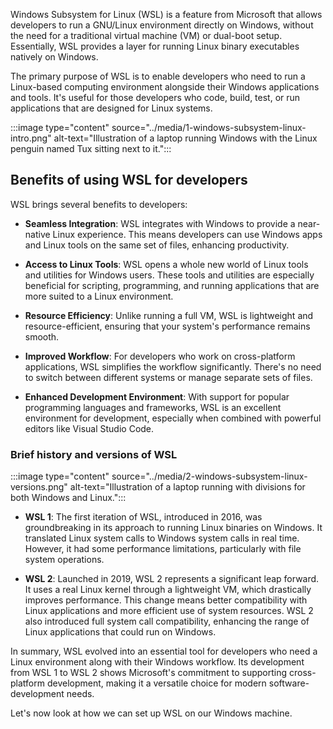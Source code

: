 Windows Subsystem for Linux (WSL) is a feature from Microsoft that allows developers to run a GNU/Linux environment directly on Windows, without the need for a traditional virtual machine (VM) or dual-boot setup. Essentially, WSL provides a layer for running Linux binary executables natively on Windows.

The primary purpose of WSL is to enable developers who need to run a Linux-based computing environment alongside their Windows applications and tools. It's useful for those developers who code, build, test, or run applications that are designed for Linux systems.

:::image type="content" source="../media/1-windows-subsystem-linux-intro.png" alt-text="Illustration of a laptop running Windows with the Linux penguin named Tux sitting next to it.":::

## Benefits of using WSL for developers

WSL brings several benefits to developers:

- **Seamless Integration**: WSL integrates with Windows to provide a near-native Linux experience. This means developers can use Windows apps and Linux tools on the same set of files, enhancing productivity.

- **Access to Linux Tools**: WSL opens a whole new world of Linux tools and utilities for Windows users. These tools and utilities are especially beneficial for scripting, programming, and running applications that are more suited to a Linux environment.

- **Resource Efficiency**: Unlike running a full VM, WSL is lightweight and resource-efficient, ensuring that your system's performance remains smooth.

- **Improved Workflow**: For developers who work on cross-platform applications, WSL simplifies the workflow significantly. There's no need to switch between different systems or manage separate sets of files.

- **Enhanced Development Environment**: With support for popular programming languages and frameworks, WSL is an excellent environment for development, especially when combined with powerful editors like Visual Studio Code.

### Brief history and versions of WSL

:::image type="content" source="../media/2-windows-subsystem-linux-versions.png" alt-text="Illustration of a laptop running with divisions for both Windows and Linux.":::

- **WSL 1**: The first iteration of WSL, introduced in 2016, was groundbreaking in its approach to running Linux binaries on Windows. It translated Linux system calls to Windows system calls in real time. However, it had some performance limitations, particularly with file system operations.

- **WSL 2**: Launched in 2019, WSL 2 represents a significant leap forward. It uses a real Linux kernel through a lightweight VM, which drastically improves performance. This change means better compatibility with Linux applications and more efficient use of system resources. WSL 2 also introduced full system call compatibility, enhancing the range of Linux applications that could run on Windows.

In summary, WSL evolved into an essential tool for developers who need a Linux environment along with their Windows workflow. Its development from WSL 1 to WSL 2 shows Microsoft's commitment to supporting cross-platform development, making it a versatile choice for modern software-development needs.

Let's now look at how we can set up WSL on our Windows machine.
